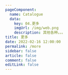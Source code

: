 ```yaml
---
pageComponent: 
  name: Catalogue
  data: 
    key: 04.更多
    imgUrl: /img/web.png
    description: 其他各种。。。
title: 更多
date: 2022-02-16 12:00:00
permalink: /more
sidebar: false
article: false
comment: false
editLink: false
---
```


